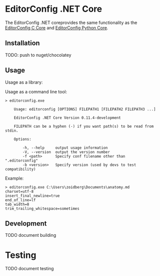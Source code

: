 # EditorConfig .NET Core

The EditorConfig .NET coreprovides the same functionality as the
[EditorConfig C Core][] and [EditorConfig Python Core][].

## Installation

TODO: push to nuget/chocolatey

## Usage

Usage as a library:


Usage as a command line tool:

```
> editorconfig.exe

    Usage: editorconfig [OPTIONS] FILEPATH1 [FILEPATH2 FILEPATH3 ...]

    EditorConfig .NET Core Version 0.11.4-development

    FILEPATH can be a hyphen (-) if you want path(s) to be read from stdin.

    Options:

        -h, --help     output usage information
        -V, --version  output the version number
        -f <path>      Specify conf filename other than ".editorconfig"
        -b <version>   Specify version (used by devs to test compatibility)
```

Example:

    > editorconfig.exe C:\Users\zoidberg\Documents\anatomy.md
    charset=utf-8
    insert_final_newline=true
    end_of_line=lf
    tab_width=8
    trim_trailing_whitespace=sometimes


## Development

TODO document building

# Testing

TODO document testing

[EditorConfig C Core]: https://github.com/editorconfig/editorconfig-core
[EditorConfig Python Core]: https://github.com/editorconfig/editorconfig-core-py
[cmake]: http://www.cmake.org
